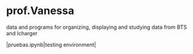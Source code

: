 # prof.Vanessa
data and programs for organizing, displaying and studying data from BTS and Icharger

|pruebas.ipynb|testing environment|
